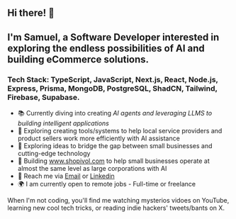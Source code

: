 ## Hi there! 👋

## I'm Samuel, a Software Developer interested in exploring the endless possibilities of AI and building eCommerce solutions.

### Tech Stack: TypeScript, JavaScript, Next.js, React, Node.js, Express, Prisma, MongoDB, PostgreSQL, ShadCN, Tailwind, Firebase, Supabase.

- 📚 Currently diving into creating *AI agents and leveraging LLMS to building intelligent applications*
- 🤖 Exploring creating tools/systems to help local service providers and product sellers work more efficiently with AI assistance
- 🧠 Exploring ideas to bridge the gap between small businesses and cutting-edge technology
- 🚀 Building www.shopivol.com to help small businesses operate at almost the same level as large corporations with AI
- 📧 Reach me via [Email](samuelibrahim3029@gmail.com) or [Linkedin](https://www.linkedin.com/in/samuelibrahim1/) 
- 🌍 I am currently open to remote jobs - Full-time or freelance

When I'm not coding, you'll find me watching mysterios vidoes on YouTube, learning new cool tech tricks, or reading indie hackers' tweets/bants on X. 

